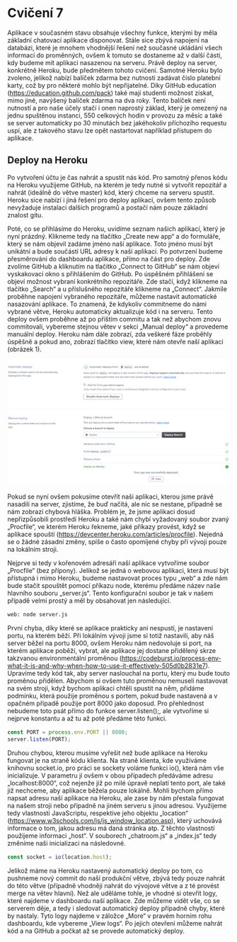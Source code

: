 # Cvičení 7
Aplikace v současném stavu obsahuje všechny funkce, kterými by měla základní chatovací aplikace disponovat. Stále sice zbývá napojení na databázi, které je mnohem vhodnější řešení než současné ukládání všech informací do proměnných, ovšem k tomuto se dostaneme až v další části, kdy budeme mít aplikaci nasazenou na serveru. Právě deploy na server, konkrétně Heroku, bude předmětem tohoto cvičení. Samotné Heroku bylo zvoleno, jelikož nabízí balíček zdarma bez nutnosti zadávat číslo platební karty, což by pro některé mohlo být nepřijatelné. Díky GitHub education (https://education.github.com/pack) také mají studenti možnost získat, mimo jiné, navýšený balíček zdarma na dva roky. Tento balíček není nutností a pro naše účely stačí i onen naprostý základ, který je omezený na jednu spuštěnou instanci, 550 celkových hodin v provozu za měsíc a také se server automaticky po 30 minutách bez jakéhokoliv příchozího requestu uspí, ale z takového stavu lze opět nastartovat například přístupem do aplikace.
## Deploy na Heroku
Po vytvoření účtu je čas nahrát a spustit nás kód. Pro samotný přenos kódu na Heroku využijeme GitHub, na kterém je tedy nutné si vytvořit repozitář a nahrát (ideálně do větve master) kód, který chceme na serveru spustit. Heroku sice nabízí i jiná řešení pro deploy aplikací, ovšem tento způsob nevyžaduje instalaci dalších programů a postačí nám pouze základní znalost gitu.

Poté, co se přihlásíme do Heroku, uvidíme seznam našich aplikací, který je nyní prázdný. Klikneme tedy na tlačítko „Create new app“ a do formuláře, který se nám objevil zadáme jméno naší aplikace. Toto jméno musí být unikátní a bude součástí URL adresy k naší aplikaci. Po potvrzení budeme přesměrováni do dashboardu aplikace, přímo na část pro deploy. Zde zvolíme GitHub a kliknutím na tlačítko „Connect to GitHub“ se nám objeví vyskakovací okno s přihlášením do GitHub. Po úspěšném přihlášení se objeví možnost vybraní konkrétního repozitáře. Zde stačí, když klikneme na tlačítko „Search“ a u příslušného repozitáře klikneme na „Connect“. Jakmile proběhne napojení vybraného repozitáře, můžeme nastavit automatické nasazování aplikace. To znamená, že kdykoliv commitneme do námi vybrané větve, Heroku automaticky aktualizuje kód i na serveru. Tento deploy ovšem proběhne až po příštím commitu a tak než abychom znovu commitovali, vybereme stejnou větev v sekci „Manual deploy“ a provedeme manuální deploy. Heroku nám dále zobrazí, zda veškeré fáze proběhly úspěšně a pokud ano, zobrazí tlačítko view, které nám otevře naší aplikaci (obrázek 1). 

![Ukázka nastaveného deploye na Heroku pomocí GitHubu](https://github.com/danielfialaa/vse-nodejs/blob/img/img/deploy.png)

Pokud se nyní ovšem pokusíme otevřít naši aplikaci, kterou jsme právě nasadili na server, zjistíme, že buď načítá, ale nic se nestane, případně se nám zobrazí chybová hláška. Problém je, že jsme aplikaci dosud nepřizpůsobili prostředí Heroku a také nám chybí vyžadovaný soubor zvaný „Procfile“, ve kterém Heroku řekneme, jaké příkazy provést, když se aplikace spouští (https://devcenter.heroku.com/articles/procfile). Nejedná se o žádné zásadní změny, spíše o často opomíjené chyby při vývoji pouze na lokálním stroji.

Nejprve si tedy v kořenovém adresáři naší aplikace vytvoříme soubor „Procfile“ (bez přípony). Jelikož se jedná o webovou aplikaci, která musí být přístupná i mimo Heroku, budeme nastavovat proces typu „web“ a zde nám bude stačit spouštět pomocí příkazu node, kterému předáme název naše hlavního souboru „server.js“. Tento konfigurační soubor je tak v našem případě velmi prostý a měl by obsahovat jen následující.

```bash
web: node server.js
```

První chyba, díky které se aplikace prakticky ani nespustí, je nastavení portu, na kterém běží. Při lokálním vývoji jsme si totiž nastavili, aby náš server běžel na portu 8000, ovšem Heroku nám nedovoluje si port, na kterém aplikace poběží, vybrat, ale aplikace jej dostane přidělený skrze takzvanou environmentální proměnou (https://codeburst.io/process-env-what-it-is-and-why-when-how-to-use-it-effectively-505d0b2831e7). Upravíme tedy kód tak, aby server naslouchal na portu, který mu bude touto proměnou přidělen. Abychom si ovšem tuto proměnou nemuseli nastavovat na svém stroji, když bychom aplikaci chtěli spustit na něm, přidáme podmínku, která použije proměnou s portem, pokud bude nastavená a v opačném případě použije port 8000 jako doposud. Pro přehlednost nebudeme toto psát přímo do funkce server.listen();, ale vytvoříme si nejprve konstantu a až tu až poté předáme této funkci.

```javascript
const PORT = process.env.PORT || 8000;
server.listen(PORT);
```

Druhou chybou, kterou musíme vyřešit než bude aplikace na Heroku fungovat je na straně kódu klienta. Na straně klienta, kde využíváme knihovnu socket.io, pro práci se sockety voláme funkci io(), která nám vše inicializuje. V parametru jí ovšem v obou případech předáváme adresu „localhost:8000“, což nejenže již po milé úpravě neplatí tento port, ale také již nechceme, aby aplikace běžela pouze lokálně. Mohli bychom přímo napsat adresu naší aplikace na Heroku, ale zase by nám přestala fungovat na našem stroji nebo případně na jiném serveru s jinou adresou. Využijeme tedy vlastnosti JavaScriptu, respektive jeho objektu „location“ (https://www.w3schools.com/js/js_window_location.asp), který uchovává informace o tom, jakou adresu má daná stránka atp. Z těchto vlastností použijeme informaci „host“. V souborech „chatroom.js“ a „index.js“ tedy změníme naši inicializaci na následovné.

```javascript
const socket = io(location.host);
```

Jelikož máme na Heroku nastavený automatický deploy po tom, co pushneme nový commit do naší produkční větve, zbývá tedy pouze nahrát do této větve (případně vhodněji nahrát do vývojové větve a z té provést merge na větev hlavní). Než ale uděláme tohle, je vhodné si otevřít logy, které najdeme v dashboardu naší aplikace. Zde můžeme vidět vše, co se serverem děje, a tedy i sledovat automatický deploy případně chyby, které by nastaly. Tyto logy najdeme v záložce „More“ v pravém horním rohu dashboardu, kde vybereme „View logs“. Po jejich otevření můžeme nahrát kód a na GitHub a počkat až se provede automatický deploy. 
